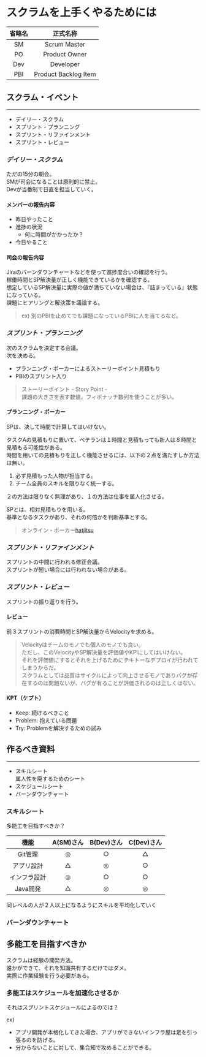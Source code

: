 # スクラムを上手くやるためには

|省略名|正式名称|
|:--:|:--:|
|SM|Scrum Master|
|PO|Product Owner|
|Dev|Developer|
|PBI|Product Backlog Item|

## スクラム・イベント

---

- デイリー・スクラム
- スプリント・プランニング
- スプリント・リファインメント
- スプリント・レビュー

### _デイリー・スクラム_

ただの15分の朝会。  
SMが司会になることは原則的に禁止。  
Devが当番制で日直を担当していく。

#### メンバーの報告内容

- 昨日やったこと
- 進捗の状況  
  - 何に時間がかかったか？
- 今日やること

#### 司会の報告内容

Jiraのバーンダウンチャートなどを使って進捗度合いの確認を行う。  
稼働時間とSP解決量が正しく機能できているかを確認する。  
想定しているSP解決量に実際の値が満ちていない場合は、『詰まっている』状態になっている。  
課題にヒアリングと解決策を議論する。

> ex) 別のPBIを止めてでも課題になっているPBIに人を当てるなど。

### _スプリント・プランニング_

次のスクラムを決定する会議。  
次を決める。

- プランニング・ポーカーによるストーリーポイント見積もり
- PBIのスプリント入り

> ストーリーポイント - Story Point -  
> 課題の大きさを表す数値。フィボナッチ数列を使うことが多い。

#### プランニング・ポーカー

SPは、決して時間で計算してはいけない。

タスクAの見積もりに置いて、ベテランは１時間と見積もっても新人は８時間と見積もる可能性がある。  
時間を用いての見積もりを正しく機能させるには、以下の２点を満たすしか方法は無い。

1. 必ず見積もった人物が担当する。
2. チーム全員のスキルを限りなく統一する。

２の方法は限りなく無理があり、１の方法は仕事を属人化させる。

SPとは、相対見積もりを用いる。  
基準となるタスクがあり、それの何倍かを判断基準とする。  

> オンライン・ポーカー[hatjitsu](https://tools.wmflabs.org/hatjitsu)

### _スプリント・リファインメント_

スプリントの中間に行われる修正会議。  
スプリントが短い場合には行われない場合がある。  

### _スプリント・レビュー_

スプリントの振り返りを行う。  

#### レビュー

前３スプリントの消費時間とSP解決量からVelocityを求める。  

> Velocityはチームのモノでも個人のモノでも良い。  
> ただし、このVelocityやSP解決量を評価値やKPIにしてはいけない。  
> それを評価値にするとそれを上げるためにテキトーなデプロイが行われてしまうからだ。  
> スクラムとしては品質はサイクルによって向上させるモノでありバグが存在するのは問題ないが、バグが有ることが評価されるのは正しくはない。

#### KPT（ケプト）

- Keep: 続けるべきこと
- Problem: 抱えている問題
- Try: Problemを解決するための試み

## 作るべき資料

---

- スキルシート  
  属人性を廃するためのシート  
- スケジュールシート
- バーンダウンチャート

### スキルシート

多能工を目指すべきか？

|機能|A(SM)さん|B(Dev)さん|C(Dev)さん|
|:--:|:--:|:--:|:--:|
|Git管理|◎|○|△|
|アプリ設計|△|◎|○|
|インフラ設計|◎|○|○|
|Java開発|△|◎|◎|

同レベルの人が２人以上になるようにスキルを平均化していく

### バーンダウンチャート

## 多能工を目指すべきか

スクラムは経験の開発方法。  
誰かができて、それを知識共有するだけではダメ。  
実際に作業経験を行う必要がある。

### 多能工はスケジュールを加速化させるか

それはスプリントスケジュールによるのでは？  

ex)

- アプリ開発が本格化してきた場合、アプリができないインフラ屋は足を引っ張るのを防げる。
- 分からないことに対して、集合知で攻めることができる。
